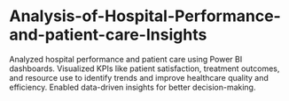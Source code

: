 # Analysis-of-Hospital-Performance-and-patient-care-Insights
Analyzed hospital performance and patient care using Power BI dashboards. Visualized KPIs like patient satisfaction, treatment outcomes, and resource use to identify trends and improve healthcare quality and efficiency. Enabled data-driven insights for better decision-making.
